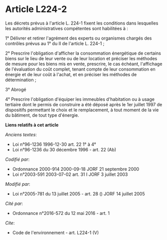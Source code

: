 # Article L224-2

Les décrets prévus à l'article L. 224-1 fixent les conditions dans lesquelles les autorités administratives compétentes sont
habilitées à : 

1° Délivrer et retirer l'agrément des experts ou organismes chargés des contrôles prévus au 1° du II de l'article L. 224-1 ; 

2° Prescrire l'obligation d'afficher la consommation énergétique de certains biens sur le lieu de leur vente ou de leur
location et préciser les méthodes de mesure pour les biens mis en vente, prescrire, le cas échéant, l'affichage de
l'évaluation du coût complet, tenant compte de leur consommation en énergie et de leur coût à l'achat, et en préciser les
méthodes de détermination ; 

3° Abrogé 

4° Prescrire l'obligation d'équiper les immeubles d'habitation ou à usage tertiaire dont le permis de construire a été déposé
après le 1er juillet 1997 de dispositifs permettant le choix et le remplacement, à tout moment de la vie du bâtiment, de tout
type d'énergie.

**Liens relatifs à cet article**

_Anciens textes_:

  - Loi n°96-1236 1996-12-30 art. 22 1° à 4°
  - Loi n°96-1236 du 30 décembre 1996 - art. 22 (Ab)

_Codifié par_:

  - Ordonnance 2000-914 2000-09-18 JORF 21 septembre 2000
  - Loi n°2003-591 2003-07-02 art. 31 I JORF 3 juillet 2003

_Modifié par_:

  - Loi n°2005-781 du 13 juillet 2005 - art. 28 () JORF 14 juillet 2005

_Cité par_:

  - Ordonnance n°2016-572 du 12 mai 2016 - art. 1

_Cite_:

  - Code de l'environnement - art. L224-1 (V)
